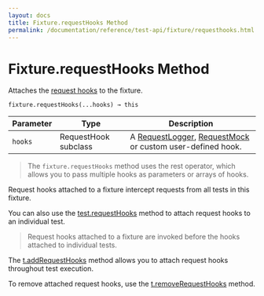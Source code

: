 ```yaml
---
layout: docs
title: Fixture.requestHooks Method
permalink: /documentation/reference/test-api/fixture/requesthooks.html
---
```

# Fixture.requestHooks Method

Attaches the [request hooks](../../../guides/advanced-guides/intercept-http-requests.md) to the fixture.

```text
fixture.requestHooks(...hooks) → this
```

Parameter | Type | Description
--------- | ---- | ------------
`hooks`    | RequestHook subclass | A [RequestLogger](../requestlogger/README.md), [RequestMock](../requestmock/README.md) or custom user-defined hook.

> The `fixture.requestHooks` method uses the rest operator, which allows you to pass multiple hooks as parameters or arrays of hooks.

Request hooks attached to a fixture intercept requests from all tests in this fixture.

You can also use the [test.requestHooks](../test/requesthooks.md) method to attach request hooks to an individual test.

> Request hooks attached to a fixture are invoked before the hooks attached to individual tests.

The [t.addRequestHooks](../testcontroller/addrequesthooks.md) method allows you to attach request hooks throughout test execution.

To remove attached request hooks, use the [t.removeRequestHooks](../testcontroller/removerequesthooks.md) method.
